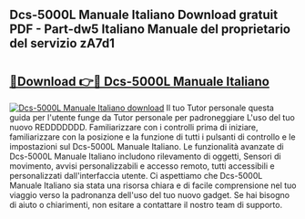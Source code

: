 ## Dcs-5000L Manuale Italiano Download gratuit PDF - Part-dw5 Italiano Manuale del proprietario del servizio zA7d1

# <h2><a href="http://dfae0nm.blite.top/?on=Dcs-5000L+Manuale+Italiano">🔗Download 👉🔴 Dcs-5000L Manuale Italiano</a></h2>

[![Dcs-5000L Manuale Italiano download](https://i.imgur.com/lujVjoI.png)](http://dfae0nm.blite.top/?on=Dcs-5000L+Manuale+Italiano)
Il tuo Tutor personale questa guida per l'utente funge da Tutor personale per padroneggiare L'uso del tuo nuovo REDDDDDDD. Familiarizzare con i controlli prima di iniziare, familiarizzare con la posizione e la funzione di tutti i pulsanti di controllo e le impostazioni sul Dcs-5000L Manuale Italiano. Le funzionalità avanzate di Dcs-5000L Manuale Italiano includono rilevamento di oggetti, Sensori di movimento, avvisi personalizzabili e accesso remoto, tutti accessibili e personalizzati dall'interfaccia utente. Ci aspettiamo che Dcs-5000L Manuale Italiano sia stata una risorsa chiara e di facile comprensione nel tuo viaggio verso la padronanza dell'uso del tuo nuovo gadget. Se hai bisogno di aiuto o chiarimenti, non esitare a contattare il nostro team di supporto.
